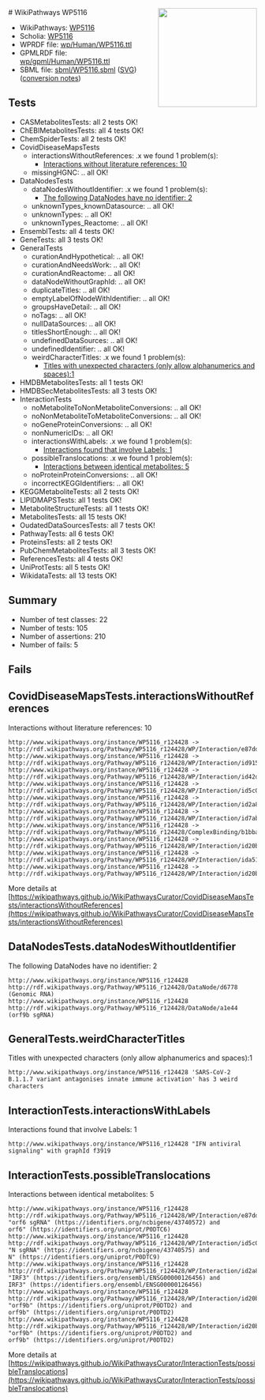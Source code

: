 <img style="float: right; width: 200px" src="../logo.png" />
# WikiPathways WP5116

* WikiPathways: [WP5116](https://identifiers.org/wikipathways:WP5116)
* Scholia: [WP5116](https://scholia.toolforge.org/wikipathways/WP5116)
* WPRDF file: [wp/Human/WP5116.ttl](../wp/Human/WP5116.ttl)
* GPMLRDF file: [wp/gpml/Human/WP5116.ttl](../wp/gpml/Human/WP5116.ttl)
* SBML file: [sbml/WP5116.sbml](../sbml/WP5116.sbml) ([SVG](../sbml/WP5116.svg)) ([conversion notes](../sbml/WP5116.txt))

## Tests
* CASMetabolitesTests: all 2 tests OK!
* ChEBIMetabolitesTests: all 4 tests OK!
* ChemSpiderTests: all 2 tests OK!
* CovidDiseaseMapsTests
    * interactionsWithoutReferences: .x we found 1 problem(s):
        * [Interactions without literature references: 10](#9701cce1)
    * missingHGNC: .. all OK!
* DataNodesTests
    * dataNodesWithoutIdentifier: .x we found 1 problem(s):
        * [The following DataNodes have no identifier: 2](#d2d32fa1)
    * unknownTypes_knownDatasource: .. all OK!
    * unknownTypes: .. all OK!
    * unknownTypes_Reactome: .. all OK!
* EnsemblTests: all 4 tests OK!
* GeneTests: all 3 tests OK!
* GeneralTests
    * curationAndHypothetical: .. all OK!
    * curationAndNeedsWork: .. all OK!
    * curationAndReactome: .. all OK!
    * dataNodeWithoutGraphId: .. all OK!
    * duplicateTitles: .. all OK!
    * emptyLabelOfNodeWithIdentifier: .. all OK!
    * groupsHaveDetail: .. all OK!
    * noTags: .. all OK!
    * nullDataSources: .. all OK!
    * titlesShortEnough: .. all OK!
    * undefinedDataSources: .. all OK!
    * undefinedIdentifier: .. all OK!
    * weirdCharacterTitles: .x we found 1 problem(s):
        * [Titles with unexpected characters (only allow alphanumerics and spaces):1](#fda87b3f)
* HMDBMetabolitesTests: all 1 tests OK!
* HMDBSecMetabolitesTests: all 3 tests OK!
* InteractionTests
    * noMetaboliteToNonMetaboliteConversions: .. all OK!
    * noNonMetaboliteToMetaboliteConversions: .. all OK!
    * noGeneProteinConversions: .. all OK!
    * nonNumericIDs: .. all OK!
    * interactionsWithLabels: .x we found 1 problem(s):
        * [Interactions found that involve Labels: 1](#630d2678)
    * possibleTranslocations: .x we found 1 problem(s):
        * [Interactions between identical metabolites: 5](#d59038c8)
    * noProteinProteinConversions: .. all OK!
    * incorrectKEGGIdentifiers: .. all OK!
* KEGGMetaboliteTests: all 2 tests OK!
* LIPIDMAPSTests: all 1 tests OK!
* MetaboliteStructureTests: all 1 tests OK!
* MetabolitesTests: all 15 tests OK!
* OudatedDataSourcesTests: all 7 tests OK!
* PathwayTests: all 6 tests OK!
* ProteinsTests: all 2 tests OK!
* PubChemMetabolitesTests: all 3 tests OK!
* ReferencesTests: all 4 tests OK!
* UniProtTests: all 5 tests OK!
* WikidataTests: all 13 tests OK!


## Summary

* Number of test classes: 22
* Number of tests: 105
* Number of assertions: 210
* Number of fails: 5

## Fails

<a name="9701cce1" />

## CovidDiseaseMapsTests.interactionsWithoutReferences

Interactions without literature references: 10
```
http://www.wikipathways.org/instance/WP5116_r124428 -> http://rdf.wikipathways.org/Pathway/WP5116_r124428/WP/Interaction/e87dd
http://www.wikipathways.org/instance/WP5116_r124428 -> http://rdf.wikipathways.org/Pathway/WP5116_r124428/WP/Interaction/id9156df0e
http://www.wikipathways.org/instance/WP5116_r124428 -> http://rdf.wikipathways.org/Pathway/WP5116_r124428/WP/Interaction/id42df1d08
http://www.wikipathways.org/instance/WP5116_r124428 -> http://rdf.wikipathways.org/Pathway/WP5116_r124428/WP/Interaction/id5c0e1897
http://www.wikipathways.org/instance/WP5116_r124428 -> http://rdf.wikipathways.org/Pathway/WP5116_r124428/WP/Interaction/id2a86bd25
http://www.wikipathways.org/instance/WP5116_r124428 -> http://rdf.wikipathways.org/Pathway/WP5116_r124428/WP/Interaction/id7ab814f6
http://www.wikipathways.org/instance/WP5116_r124428 -> http://rdf.wikipathways.org/Pathway/WP5116_r124428/ComplexBinding/b1bba
http://www.wikipathways.org/instance/WP5116_r124428 -> http://rdf.wikipathways.org/Pathway/WP5116_r124428/WP/Interaction/id20b96f19_1
http://www.wikipathways.org/instance/WP5116_r124428 -> http://rdf.wikipathways.org/Pathway/WP5116_r124428/WP/Interaction/ida51c01e
http://www.wikipathways.org/instance/WP5116_r124428 -> http://rdf.wikipathways.org/Pathway/WP5116_r124428/WP/Interaction/id20b96f19_2
```

More details at [https://wikipathways.github.io/WikiPathwaysCurator/CovidDiseaseMapsTests/interactionsWithoutReferences](https://wikipathways.github.io/WikiPathwaysCurator/CovidDiseaseMapsTests/interactionsWithoutReferences)

<a name="d2d32fa1" />

## DataNodesTests.dataNodesWithoutIdentifier

The following DataNodes have no identifier: 2
```
http://www.wikipathways.org/instance/WP5116_r124428 http://rdf.wikipathways.org/Pathway/WP5116_r124428/DataNode/d6778 (Genomic RNA)
http://www.wikipathways.org/instance/WP5116_r124428 http://rdf.wikipathways.org/Pathway/WP5116_r124428/DataNode/a1e44 (orf9b sgRNA)
```

<a name="fda87b3f" />

## GeneralTests.weirdCharacterTitles

Titles with unexpected characters (only allow alphanumerics and spaces):1
```
http://www.wikipathways.org/instance/WP5116_r124428 'SARS-CoV-2 B.1.1.7 variant antagonises innate immune activation' has 3 weird characters
```

<a name="630d2678" />

## InteractionTests.interactionsWithLabels

Interactions found that involve Labels: 1
```
http://www.wikipathways.org/instance/WP5116_r124428 "IFN antiviral
signaling" with graphId f3919
```

<a name="d59038c8" />

## InteractionTests.possibleTranslocations

Interactions between identical metabolites: 5
```
http://www.wikipathways.org/instance/WP5116_r124428 http://rdf.wikipathways.org/Pathway/WP5116_r124428/WP/Interaction/e87dd "orf6 sgRNA" (https://identifiers.org/ncbigene/43740572) and 
orf6" (https://identifiers.org/uniprot/P0DTC6)
http://www.wikipathways.org/instance/WP5116_r124428 http://rdf.wikipathways.org/Pathway/WP5116_r124428/WP/Interaction/id5c0e1897 "N sgRNA" (https://identifiers.org/ncbigene/43740575) and 
N" (https://identifiers.org/uniprot/P0DTC9)
http://www.wikipathways.org/instance/WP5116_r124428 http://rdf.wikipathways.org/Pathway/WP5116_r124428/WP/Interaction/id2a86bd25 "IRF3" (https://identifiers.org/ensembl/ENSG00000126456) and 
IRF3" (https://identifiers.org/ensembl/ENSG00000126456)
http://www.wikipathways.org/instance/WP5116_r124428 http://rdf.wikipathways.org/Pathway/WP5116_r124428/WP/Interaction/id20b96f19_1 "orf9b" (https://identifiers.org/uniprot/P0DTD2) and 
orf9b" (https://identifiers.org/uniprot/P0DTD2)
http://www.wikipathways.org/instance/WP5116_r124428 http://rdf.wikipathways.org/Pathway/WP5116_r124428/WP/Interaction/id20b96f19_2 "orf9b" (https://identifiers.org/uniprot/P0DTD2) and 
orf9b" (https://identifiers.org/uniprot/P0DTD2)
```

More details at [https://wikipathways.github.io/WikiPathwaysCurator/InteractionTests/possibleTranslocations](https://wikipathways.github.io/WikiPathwaysCurator/InteractionTests/possibleTranslocations)

